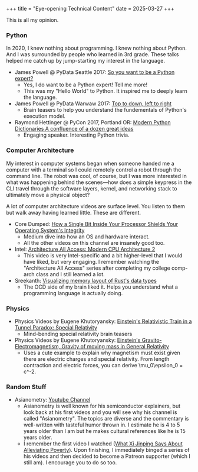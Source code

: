 +++
title = "Eye-opening Technical Content"
date = 2025-03-27
+++

This is all my opinion.

### Python
In 2020, I knew nothing about programming. I knew nothing about Python. And I was surrounded by people who learned in 3rd grade. These talks helped me catch up by jump-starting my interest in the language.

 - James Powell @ PyData Seattle 2017: [So you want to be a Python expert?](https://www.youtube.com/watch?v=cKPlPJyQrt4)
   - Yes, I do want to be a Python expert! Tell me more! 
   - This was my "Hello World" to Python. It inspired me to deeply learn the language.
 - James Powell @ PyData Warwaw 2017: [Top to down, left to right](https://www.youtube.com/watch?v=BRn6UCw35og)
   - Brain teasers to help you understand the fundementals of Python's execution model.
 - Raymond Hettinger @ PyCon 2017, Portland OR: [Modern Python Dictionaries A confluence of a dozen great ideas](https://www.youtube.com/watch?v=npw4s1QTmPg)
   - Engaging speaker. Interesting Python trivia.


### Computer Architecture
My interest in computer systems began when someone handed me a computer with a terminal so I could remotely control a robot through the command line. The robot was cool, of course, but I was more interested in what was happening behind the scenes—how does a simple keypress in the CLI travel through the software layers, kernel, and networking stack to ultimately move a physical object?

A lot of computer architecture videos are surface level. You listen to them but walk away having learned little. These are different.

 - Core Dumped: [How a Single Bit Inside Your Processor Shields Your Operating System's Integrity](https://www.youtube.com/watch?v=H4SDPLiUnv4)
   - Medium dive into how an OS and hardware interact.
   - All the other videos on this channel are insanely good too.
 - Intel: [Architecture All Access: Modern CPU Architecture 2](https://www.youtube.com/watch?v=o_WXTRS2qTY)
   - This video is very Intel-specific and a bit higher-level that I would have liked, but very engaging. I remember watching the "Architecture All Access" series after completing my college comp-arch class and I still learned a lot.
 - Sreekanth: [Visualizing memory layout of Rust's data types](https://www.youtube.com/watch?v=7_o-YRxf_cc)
   - The OCD side of my brain liked it. Helps you understand what a programming language is actually doing.

### Physics

 - Physics Videos by Eugene Khutoryansky: [Einstein's Relativistic Train in a Tunnel Paradox: Special Relativity](https://www.youtube.com/watch?v=Xrqj88zQZJg)
   - Mind-bending special relativity brain teasers
 - Physics Videos by Eugene Khutoryansky: [Einstein's Gravito-Electromagnetism, Gravity of moving mass in General Relativity](https://www.youtube.com/watch?v=rKFzV8sVDsA)
   - Uses a cute example to explain why magnetism must exist given there are electric charges and special relativity. From length contraction and electric forces, you can derive \mu_0\epsilon_0 = c^-2. 

### Random Stuff

 - Asianometry: [Youtube Channel](https://www.youtube.com/asianometry)
   - Asianometry is well known for his semiconductor explainers, but look back at his first videos and you will see why his channel is called "Asianometry". The topics are diverse and the commentary is well-written with tasteful humor thrown in. I estimate he is 4 to 5 years older than I am but he makes cultural references like he is 15 years older.
   - I remember the first video I watched ([What Xi Jinping Says About Alleviating Poverty](https://www.youtube.com/watch?v=v_ULeti0K0c)). Upon finishing, I immediately binged a series of his videos and then decided to become a Patreon supporter (which I still am). I encourage you to do so too.
